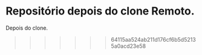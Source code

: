 # Repositório depois do clone Remoto.

Depois do clone.
>>>>>>> 64115aa524ab211d176cf6b5d52135a0acd23e58
